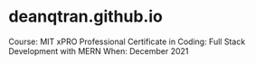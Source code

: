 # deanqtran.github.io
Course: MIT xPRO Professional Certificate in Coding: Full Stack Development with MERN
When: December 2021
